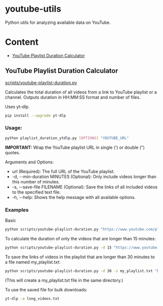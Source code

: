 # youtube-utils
Python utils for analyzing available data on YouTube.

# Content

- [YouTube Playlist Duration Calculator](#get-total-duration-of-audio-in-an-input-directory-uses-ffprobe)

## YouTube Playlist Duration Calculator
[scripts/youtube-playlist-duration.py](https://github.com/iuliiakr/youtube-utils/blob/main/scripts/youtube-playlist-duration.py)

Calculates the total duration of all videos from a link to YouTube playlist or a channel.
Outputs duration in HH:MM:SS format and number of files.

Uses yt-dlp.
```bash
pip install --upgrade yt-dlp
```

### Usage:
```bash
python playlist_duration_ytdlp.py [OPTIONS] "YOUTUBE_URL"
```
<b>IMPORTANT:</b> Wrap the YouTube playlist URL in single (') or double (") quotes.

Arguments and Options:
- url (Required): The full URL of the YouTube playlist.
- -d, --min-duration MINUTES (Optional): Only include videos longer than this number of minutes.
- -s, --save-file FILENAME (Optional): Save the links of all included videos to the specified text file.
- -h, --help: Shows the help message with all available options.

### Examples

Basic
```bash
python scripts/youtube-playlist-duration.py "https://www.youtube.com/playlist?list=PL-osiE80TeTucQ08e_hIs7B2tOltWf1Dd"
```

To calculate the duration of only the videos that are longer than 15 minutes:
```bash
python scripts/youtube-playlist-duration.py -d 15 "https://www.youtube.com/playlist?list=PL-osiE80TeTucQ08e_hIs7B2tOltWf1Dd"
```

To save the links of videos in the playlist that are longer than 30 minutes to a file named my_playlist.txt:
```bash
python scripts/youtube-playlist-duration.py -d 30 -s my_playlist.txt "https://www.youtube.com/playlist?list=PL-osiE80TeTucQ08e_hIs7B2tOltWf1Dd"
```
(This will create a my_playlist.txt file in the same directory.)

To use the saved file for bulk downloads:
```bash
yt-dlp -a long_videos.txt
```

